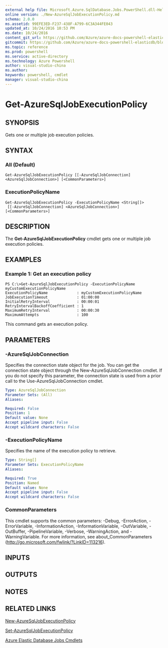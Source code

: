```yaml
---
external help file: Microsoft.Azure.SqlDatabase.Jobs.PowerShell.dll-Help.xml
online version: ./New-AzureSqlJobExecutionPolicy.md
schema: 2.0.0
ms.assetid: 99EFE3ED-F237-438F-A799-6C3A344FE043
updated_at: 10/24/2016 10:53 PM
ms.date: 10/24/2016
content_git_url: https://github.com/Azure/azure-docs-powershell-elasticdb/blob/master/ElasticDB/ElasticDatabaseJobs/v0.8.33/Get-AzureSqlJobExecutionPolicy.md
gitcommit: https://github.com/Azure/azure-docs-powershell-elasticdb/blob/21fb425e1aa4eed4def521cf4515fe66d60846c7/ElasticDB/ElasticDatabaseJobs/v0.8.33/Get-AzureSqlJobExecutionPolicy.md
ms.topic: reference
ms.prod: powershell
ms.service: active-directory
ms.technology: Azure Powershell
author: visual-studio-china
ms.author: 
keywords: powershell, cmdlet
manager: visual-studio-china
---
```


# Get-AzureSqlJobExecutionPolicy

## SYNOPSIS
Gets one or multiple job execution policies.

## SYNTAX

### All (Default)
```
Get-AzureSqlJobExecutionPolicy [[-AzureSqlJobConnection] <AzureSqlJobConnection>] [<CommonParameters>]
```

### ExecutionPolicyName
```
Get-AzureSqlJobExecutionPolicy -ExecutionPolicyName <String[]>
 [[-AzureSqlJobConnection] <AzureSqlJobConnection>] [<CommonParameters>]
```

## DESCRIPTION
The **Get-AzureSqlJobExecutionPolicy** cmdlet gets one or multiple job execution policies.

## EXAMPLES

### Example 1: Get an execution policy
```
PS C:\>Get-AzureSqlJobExecutionPolicy -ExecutionPolicyName myCustomExecutionPolicyName
ExecutionPolicyName             : myCustomExecutionPolicyName
JobExecutionTimeout             : 01:00:00
InitialRetryInterval            : 00:00:01
RetryIntervalBackoffCoefficient : 1
MaximumRetryInterval            : 00:00:30
MaximumAttempts                 : 100
```

This command gets an execution policy.

## PARAMETERS

### -AzureSqlJobConnection
Specifies the connection state object for the job.
You can get the connection state object through the New-AzureSqlJobConnection cmdlet.
If you do not specify this parameter, the connection state is used from a prior call to the Use-AzureSqlJobConnection cmdlet.

```yaml
Type: AzureSqlJobConnection
Parameter Sets: (All)
Aliases: 

Required: False
Position: 1
Default value: None
Accept pipeline input: False
Accept wildcard characters: False
```

### -ExecutionPolicyName
Specifies the name of the execution policy to retrieve.

```yaml
Type: String[]
Parameter Sets: ExecutionPolicyName
Aliases: 

Required: True
Position: Named
Default value: None
Accept pipeline input: False
Accept wildcard characters: False
```

### CommonParameters
This cmdlet supports the common parameters: -Debug, -ErrorAction, -ErrorVariable, -InformationAction, -InformationVariable, -OutVariable, -OutBuffer, -PipelineVariable, -Verbose, -WarningAction, and -WarningVariable. For more information, see about_CommonParameters (http://go.microsoft.com/fwlink/?LinkID=113216).

## INPUTS

## OUTPUTS

## NOTES

## RELATED LINKS

[New-AzureSqlJobExecutionPolicy](./New-AzureSqlJobExecutionPolicy.md)

[Set-AzureSqlJobExecutionPolicy](./Set-AzureSqlJobExecutionPolicy.md)

[Azure Elastic Database Jobs Cmdlets](./ElasticDatabaseJobs.md)


